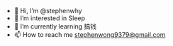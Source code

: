 - 👋 Hi, I’m @stephenwhy
- 👀 I’m interested in Sleep
- 🌱 I’m currently learning 搞钱
- 📫 How to reach me stephenwong9379@gmail.com

<!---
stephenwhy/stephenwhy is a ✨ special ✨ repository because its `README.md` (this file) appears on your GitHub profile.
You can click the Preview link to take a look at your changes.
--->

